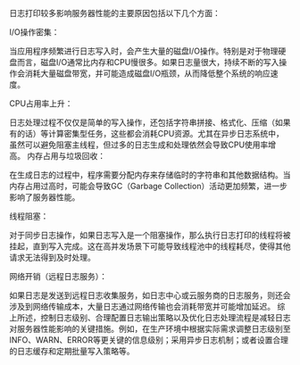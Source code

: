 日志打印较多影响服务器性能的主要原因包括以下几个方面：

I/O操作密集：

当应用程序频繁进行日志写入时，会产生大量的磁盘I/O操作。特别是对于物理硬盘而言，磁盘I/O通常比内存和CPU慢很多。如果日志量很大，持续不断的写入操作会消耗大量磁盘带宽，并可能造成磁盘I/O瓶颈，从而降低整个系统的响应速度。

CPU占用率上升：

日志处理过程不仅仅是简单的写入操作，还包括字符串拼接、格式化、压缩（如果有的话）等计算密集型任务，这些都会消耗CPU资源。尤其在异步日志系统中，虽然可以避免阻塞主线程，但过多的日志生成和处理依然会导致CPU使用率增高。
内存占用与垃圾回收：

在生成日志的过程中，程序需要分配内存来存储临时的字符串和其他数据结构。当内存占用过高时，可能会导致GC（Garbage Collection）活动更加频繁，进一步影响了服务器性能。

线程阻塞：

对于同步日志操作，如果日志写入是一个阻塞操作，那么执行日志打印的线程将被挂起，直到写入完成。这在高并发场景下可能导致线程池中的线程耗尽，使得其他请求无法得到及时处理。

网络开销（远程日志服务）：

如果日志是发送到远程日志收集服务，如日志中心或云服务商的日志服务，则还会涉及到网络传输成本，大量日志通过网络传输也会消耗带宽并可能增加延迟。
综上所述，控制日志级别、合理配置日志输出策略以及优化日志处理流程是减轻日志对服务器性能影响的关键措施。例如，在生产环境中根据实际需求调整日志级别至INFO、WARN、ERROR等更关键的信息级别；采用异步日志机制；或者设置合理的日志缓存和定期批量写入策略等。
